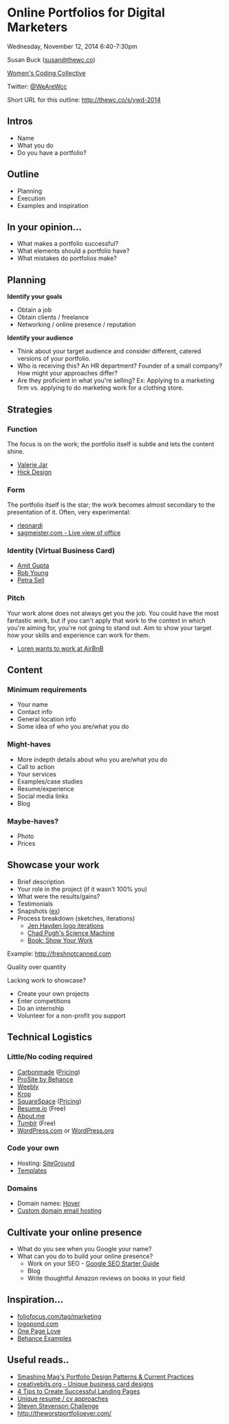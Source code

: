 # Online Portfolios for Digital Marketers

Wednesday, November 12, 2014 6:40-7:30pm

Susan Buck (susan@thewc.co)

[Women's Coding Collective](http://thewc.co)

Twitter: [@WeAreWcc](https://twitter.com/wearewcc)

Short URL for this outline: <http://thewc.co/s/ywd-2014>



## Intros
+ Name
+ What you do
+ Do you have a portfolio?



## Outline
+ Planning
+ Execution
+ Examples and inspiration




## In your opinion...
* What makes a portfolio successful?
* What elements should a portfolio have?
* What mistakes do portfolios make?




## Planning

__Identify your goals__

* Obtain a job 
* Obtain clients / freelance
* Networking / online presence / reputation

__Identify your audience__ 

* Think about your target audience and consider different, catered versions of your portfolio.
* Who is receiving this? An HR department? Founder of a small company? How might your approaches differ? 
* Are they proficient in what you're selling? Ex: Applying to a marketing firm vs. applying to do marketing work for a clothing store.




## Strategies

### Function
The focus is on the work; the portfolio itself is subtle and lets the content shine.

* [Valerie Jar](http://valeriejar.com)
* [Hick Design](http://hicksdesign.co.uk)

### Form
The portfolio itself is the star; the work becomes almost secondary to the presentation of it. Often, very experimental:

* [rleonardi](http://rleonardi.com)
* [sagmeister.com - Live view of office](http://sagmeisterwalsh.com)

### Identity (Virtual Business Card)
* [Amit Gupta](http://amitgupta.com)
* [Rob Young](http://eisforeffort.com)
* [Petra Sell](http://volpelino.com)

### Pitch
Your work alone does not always get you the job. You could have the most fantastic work, but if you can't apply that work to the context in which you're aiming for, you're not going to stand out. Aim to show your target how your skills and experience can work for them.

* [Loren wants to work at AirBnB](http://thewc.co/misc/loren-wants-to-work-for-airbnb/)




## Content
### Minimum requirements
+ Your name
+ Contact info
+ General location info
+ Some idea of who you are/what you do

### Might-haves
+ More indepth details about who you are/what you do
+ Call to action
+ Your services
+ Examples/case studies
+ Resume/experience
+ Social media links
+ Blog

### Maybe-haves?
+ Photo
+ Prices




## Showcase your work
* Brief description 
* Your role in the project (if it wasn't 100% you)
* What were the results/gains?
* Testimonials
* Snapshots ([ex](http://varsity.is/))
* Process breakdown (sketches, iterations)
	* [Jen Hayden logo iterations](http://blog.imbreannarose.com/process-01-jen-hayden/)
	* [Chad Pugh's Science Machine](https://vimeo.com/927062)
	* [Book: Show Your Work](http://www.amazon.com/Show-Your-Work-Creativity-Discovered-ebook/dp/B00GU2RGGI/ref=sr_1_1?ie=UTF8&qid=1398806408&sr=8-1&keywords=show+your+work)

Example: <http://freshnotcanned.com>

Quality over quantity

Lacking work to showcase?

+ Create your own projects
+ Enter competitions
+ Do an internship
+ Volunteer for a non-profit you support




## Technical Logistics

### Little/No coding required
* <a href='http://carbonmade.com/'>Carbonmade</a> ([Pricing](https://carbonmade.com/pricing))
* <a href='http://prosite.com/'>ProSite by Behance</a>  
* <a href='http://weebly.com/'>Weebly</a>
* <a href='http://krop.com/creativedatabase/'>Krop</a>
* [SquareSpace](http://squarespace.com) ([Pricing](http://squarespace.com/pricing))
* [Resume.io](http://resume.io/) (Free)
* <a href='http://About.me'>About.me</a>  
* <a href='http://tumblr.com'>Tumblr</a> (Free)
* <a href='http://wordpress.com'>WordPress.com</a> or <a href='http://wordpress.org'>WordPress.org</a>


### Code your own
* Hosting: [SiteGround](http://goo.gl/473OyI)
* [Templates](https://creativemarket.com/templates/websites)

### Domains
* Domain names: [Hover](http://hover.com/wcc)
* [Custom domain email hosting](http://web.appstorm.net/roundups/email-roundups/the-best-places-to-host-your-email-with-your-own-domain/)




## Cultivate your online presence 
+ What do you see when you Google your name?
+ What can you do to build your online presence? 
	+ Work on your SEO - [Google SEO Starter Guide](http://static.googleusercontent.com/external_content/untrusted_dlcp/www.google.com/en/us/webmasters/docs/search-engine-optimization-starter-guide.pdf)
	+ Blog
	+ Write thoughtful Amazon reviews on books in your field




## Inspiration...
* [foliofocus.com/tag/marketing](http://foliofocus.com/tag/marketing/)
* [logopond.com](http://logopond.com)
* [One Page Love](http://onepagelove.com)
* [Behance Examples](https://prosite.com/home/examples)

## Useful reads..
* <a href='http://www.smashingmagazine.com/2009/09/17/portfolio-design-study-design-patterns-and-current-practices/'>Smashing Mag's Portfolio Design Patterns & Current Practices</a>
* <a href='http://stocklogos.com/topic/ultimate-creative-business-cards-collection'>creativebits.org - Unique business card designs</a>
* <a href='https://creativemarket.com/blog/2013/05/14/4-tips-to-create-successful-landing-pages'>4 Tips to Create Successful Landing Pages</a>
* [Unique resume / cv approaches](http://www.hongkiat.com/blog/creative-designer-resume-curriculum-vitae/)
* [Steven Stevenson Challenge](http://www.smashingmagazine.com/2009/04/01/10-handy-tips-for-web-design-cvs-and-resumes/)
* <http://theworstportfolioever.com/>







